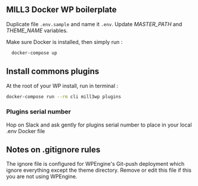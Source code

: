 ## MILL3 Docker WP boilerplate

Duplicate file `.env.sample` and name it `.env`.
Update *MASTER_PATH* and *THEME_NAME* variables.

Make sure Docker is installed, then simply run :

```bash
  docker-compose up
```
## Install commons plugins

At the root of your WP install, run in terminal :

```bash
docker-compose run --rm cli mill3wp plugins
```

### Plugins serial number

Hop on Slack and ask gently for plugins serial number to place in your local .env Docker file
## Notes on .gitignore rules

The ignore file is configured for WPEngine's Git-push deployment which ignore everything except the theme directory. Remove or edit this file if this you are not using WPEngine.
